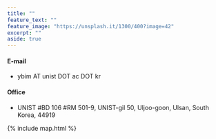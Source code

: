 ```yaml
---
title: ""
feature_text: ""
feature_image: "https://unsplash.it/1300/400?image=42"
excerpt: ""
aside: true
---
```

#### E-mail
* ybim AT unist DOT ac DOT kr

#### Office
* UNIST #BD 106 #RM 501-9, UNIST-gil 50, Uljoo-goon, Ulsan, South Korea, 44919

{% include map.html %}
